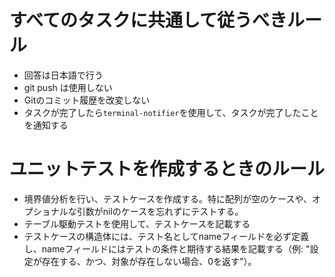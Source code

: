 # すべてのタスクに共通して従うべきルール

- 回答は日本語で行う
- git push は使用しない
- Gitのコミット履歴を改変しない
- タスクが完了したら`terminal-notifier`を使用して、タスクが完了したことを通知する

# ユニットテストを作成するときのルール

- 境界値分析を行い、テストケースを作成する。特に配列が空のケースや、オプショナルな引数がnilのケースを忘れずにテストする。
- テーブル駆動テストを使用して、テストケースを記載する
- テストケースの構造体には、テスト名としてnameフィールドを必ず定義し、nameフィールドにはテストの条件と期待する結果を記載する（例: "設定が存在する、かつ、対象が存在しない場合、0を返す"）。

